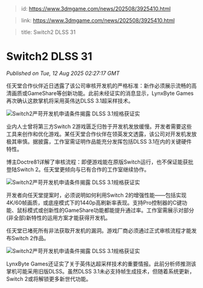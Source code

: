 > id: https://www.3dmgame.com/news/202508/3925410.html

> link: https://www.3dmgame.com/news/202508/3925410.html

> title: Switch2 DLSS 31

# Switch2 DLSS 31
_Published on Tue, 12 Aug 2025 02:27:17 GMT_

任天堂合作伙伴近日透露了该公司审核开发机的严格标准：新作必须展示流畅的高清画质或GameShare等创新功能。此前未经证实的消息显示，LynxByte Games再次确认这款掌机将采用英伟达DLSS 3.1超采样技术。

![Switch2严苛开发机申请条件揭露 DLSS 3.1规格获证实](https://img.3dmgame.com/uploads/images/news/20250812/1754964925_898242_jpg_r.jpg)

业内人士曾将第三方Switch 2游戏匮乏归咎于开发机发放缓慢。开发者需要这些工具来创作和优化游戏。某任天堂合作伙伴在领英发文透露，该公司对开发机发放极其审慎。据披露，工作室需证明作品能充分发挥包括DLSS 3.1在内的关键硬件特性。

博主Doctre81详解了审核流程：即便游戏能在原版Switch运行，也不保证能获批登陆Switch 2。任天堂更倾向与已有合作的工作室继续协作。

![Switch2严苛开发机申请条件揭露 DLSS 3.1规格获证实](https://img.3dmgame.com/uploads/images/news/20250812/1754964945_215776_jpg_r.jpg)

开发者向任天堂提案时，必须说明如何利用Switch 2的增强性能——包括实现4K/60帧画质，或底座模式下的1440p高刷新率表现。支持Pro控制器的C键功能、鼠标模式或创新性的GameShare功能都能提升通过率。工作室需展示对部分(非全部)新特性的运用方案才能获得开发机。

任天堂已堵死所有非法获取开发机的漏洞。游戏厂商必须通过正式审核流程才能发布Switch 2作品。

![Switch2严苛开发机申请条件揭露 DLSS 3.1规格获证实](https://img.3dmgame.com/uploads/images/news/20250812/1754964936_338686_jpg_r.jpg)

LynxByte Games还证实了关于英伟达超采样技术的重要情报。此前分析师推测该掌机可能采用旧版DLSS。虽然DLSS 3.1未必支持帧生成技术，但随着系统更新，Switch 2或将解锁更多新世代功能。
